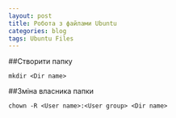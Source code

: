 ```yaml
---
layout: post
title: Робота з файлами Ubuntu
categories: blog
tags: Ubuntu Files
---
```

##Створити папку

`mkdir <Dir name>`

##Зміна власника папки

`chown -R <User name>:<User group> <Dir name>`